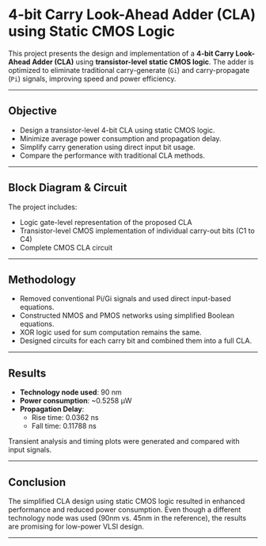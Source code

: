 # 4-bit Carry Look-Ahead Adder (CLA) using Static CMOS Logic

This project presents the design and implementation of a **4-bit Carry Look-Ahead Adder (CLA)** using **transistor-level static CMOS logic**. The adder is optimized to eliminate traditional carry-generate (`Gi`) and carry-propagate (`Pi`) signals, improving speed and power efficiency.

---

##  Objective

- Design a transistor-level 4-bit CLA using static CMOS logic.
- Minimize average power consumption and propagation delay.
- Simplify carry generation using direct input bit usage.
- Compare the performance with traditional CLA methods.

---

##  Block Diagram & Circuit

The project includes:
- Logic gate-level representation of the proposed CLA
- Transistor-level CMOS implementation of individual carry-out bits (C1 to C4)
- Complete CMOS CLA circuit


---

##  Methodology

- Removed conventional Pi/Gi signals and used direct input-based equations.
- Constructed NMOS and PMOS networks using simplified Boolean equations.
- XOR logic used for sum computation remains the same.
- Designed circuits for each carry bit and combined them into a full CLA.

---

##  Results

- **Technology node used**: 90 nm
- **Power consumption**: ~0.5258 µW
- **Propagation Delay**:
  - Rise time: 0.0362 ns
  - Fall time: 0.11788 ns

Transient analysis and timing plots were generated and compared with input signals.

---

##  Conclusion

The simplified CLA design using static CMOS logic resulted in enhanced performance and reduced power consumption. Even though a different technology node was used (90nm vs. 45nm in the reference), the results are promising for low-power VLSI design.

---



